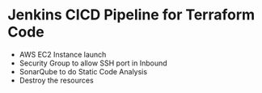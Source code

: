 # Jenkins CICD Pipeline for Terraform Code
- AWS EC2 Instance launch
- Security Group to allow SSH port in Inbound
- SonarQube to do Static Code Analysis
- Destroy the resources
